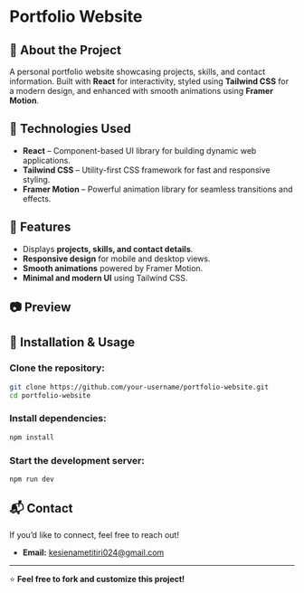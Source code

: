 # Portfolio Website

## 📌 About the Project
A personal portfolio website showcasing projects, skills, and contact information. Built with **React** for interactivity, styled using **Tailwind CSS** for a modern design, and enhanced with smooth animations using **Framer Motion**.

## 🚀 Technologies Used
- **React** – Component-based UI library for building dynamic web applications.
- **Tailwind CSS** – Utility-first CSS framework for fast and responsive styling.
- **Framer Motion** – Powerful animation library for seamless transitions and effects.

## 🎯 Features
- Displays **projects, skills, and contact details**.
- **Responsive design** for mobile and desktop views.
- **Smooth animations** powered by Framer Motion.
- **Minimal and modern UI** using Tailwind CSS.

## 📷 Preview

## 🔧 Installation & Usage

### Clone the repository:
```bash
git clone https://github.com/your-username/portfolio-website.git
cd portfolio-website
```

### Install dependencies:
```bash
npm install
```

### Start the development server:
```bash
npm run dev
```
## 📬 Contact
If you’d like to connect, feel free to reach out!

- **Email:** [kesienametitiri024@gmail.com](mailto:kesienametitiri024@gmail.com)


---
⭐ **Feel free to fork and customize this project!**
